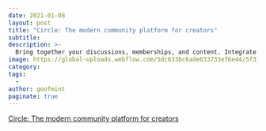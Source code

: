 ```yaml
---
date: 2021-01-08
layout: post
title: "Circle: The modern community platform for creators"
subtitle: 
description: >-
  Bring together your discussions, memberships, and content. Integrate a thriving community wherever your audience is, all under your own brand.
image: https://global-uploads.webflow.com/5dc6336c6ade633733ef6e44/5f316700856f6e4518917812_circle-og.png
category: 
tags:
  - 
author: goofmint
paginate: true
---
```



[Circle: The modern community platform for creators](https://circle.so/)
